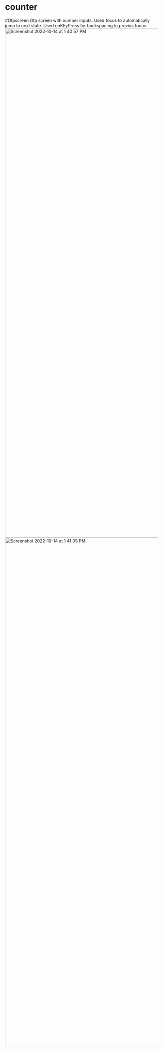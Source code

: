 # counter
#Otpscreen
Otp screen with number inputs.
Used focus to automatically jump to next state.
Used onKEyPress for backspacing to previos focus
<img width="1680" alt="Screenshot 2022-10-14 at 1 40 57 PM" src="https://user-images.githubusercontent.com/65881860/195796844-0b9aaac7-cdfe-47e4-a2be-642cb1e222a6.png">
<img width="1680" alt="Screenshot 2022-10-14 at 1 41 05 PM" src="https://user-images.githubusercontent.com/65881860/195796869-f354f733-a985-40a0-95a6-3b177c736aea.png">
